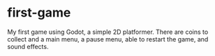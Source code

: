 # first-game
My first game using Godot, a simple 2D platformer. There are coins to collect and a main menu, a pause menu, able to restart the game, and sound effects.
